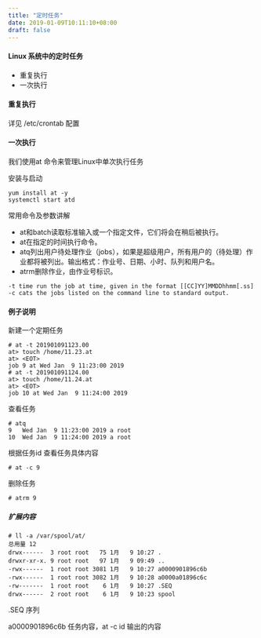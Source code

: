 ```yaml
---
title: "定时任务"
date: 2019-01-09T10:11:10+08:00
draft: false
---
```


#### Linux 系统中的定时任务

- 重复执行
- 一次执行

#### 重复执行

详见 /etc/crontab 配置

#### 一次执行

我们使用at 命令来管理Linux中单次执行任务

安装与启动
```
yum install at -y
systemctl start atd  
```

常用命令及参数讲解

- at和batch读取标准输入或一个指定文件，它们将会在稍后被执行。   
- at在指定的时间执行命令。   
- atq列出用户待处理作业（jobs），如果是超级用户，所有用户的（待处理）作业都将被列出。输出格式：作业号、日期、小时、队列和用户名。  
- atrm删除作业，由作业号标识。   

```
-t time run the job at time, given in the format [[CC]YY]MMDDhhmm[.ss]
-c cats the jobs listed on the command line to standard output.
```

#### 例子说明

新建一个定期任务
```
# at -t 201901091123.00
at> touch /home/11.23.at     
at> <EOT>
job 9 at Wed Jan  9 11:23:00 2019
# at -t 201901091124.00
at> touch /home/11.24.at 
at> <EOT>
job 10 at Wed Jan  9 11:24:00 2019
```

查看任务
```
# atq
9	Wed Jan  9 11:23:00 2019 a root
10	Wed Jan  9 11:24:00 2019 a root
```

根据任务id 查看任务具体内容

```
# at -c 9
```

删除任务

```
# atrm 9 
```

##### 扩展内容

```
# ll -a /var/spool/at/
总用量 12
drwx------  3 root root   75 1月   9 10:27 .
drwxr-xr-x. 9 root root   97 1月   9 09:49 ..
-rwx------  1 root root 3081 1月   9 10:27 a0000901896c6b
-rwx------  1 root root 3082 1月   9 10:28 a0000a01896c6c
-rw-------  1 root root    6 1月   9 10:27 .SEQ
drwx------  2 root root    6 1月   9 10:23 spool
```

.SEQ 序列

a0000901896c6b 任务内容，at -c id 输出的内容
